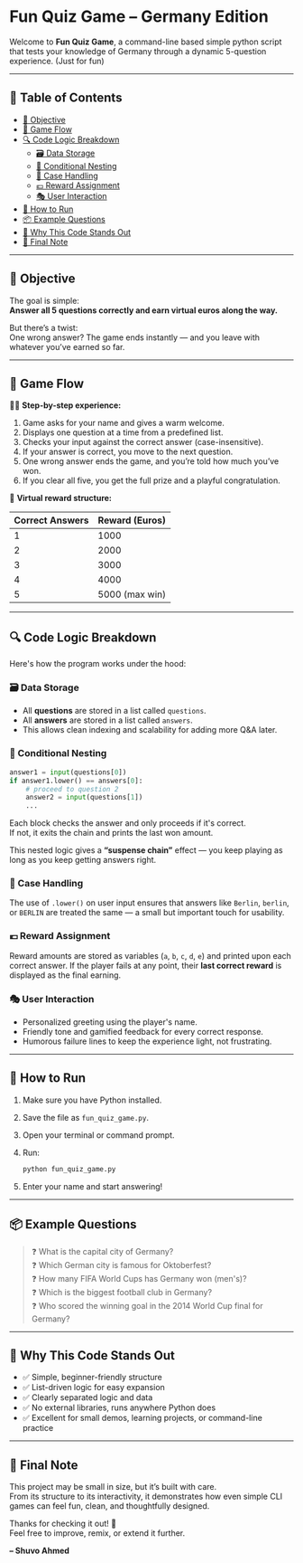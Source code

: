 # Fun Quiz Game – Germany Edition 

Welcome to **Fun Quiz Game**, a command-line based simple python script that tests your knowledge of Germany through a dynamic 5-question experience. (Just for fun)

---

## 📖 Table of Contents

- [🎯 Objective](#-objective)
- [🧩 Game Flow](#-game-flow)
- [🔍 Code Logic Breakdown](#-code-logic-breakdown)
  - [🗃️ Data Storage](#️-data-storage)
  - [🔄 Conditional Nesting](#-conditional-nesting)
  - [🔡 Case Handling](#-case-handling)
  - [💶 Reward Assignment](#-reward-assignment)
  - [🎭 User Interaction](#-user-interaction)
- [🚀 How to Run](#-how-to-run)
- [📦 Example Questions](#-example-questions)
- [🧠 Why This Code Stands Out](#-why-this-code-stands-out)
- [🏁 Final Note](#-final-note)

---

## 🎯 Objective

The goal is simple:  
**Answer all 5 questions correctly and earn virtual euros along the way.**

But there’s a twist:  
One wrong answer? The game ends instantly — and you leave with whatever you’ve earned so far.

---

## 🧩 Game Flow

🧑‍💻 **Step-by-step experience:**

1. Game asks for your name and gives a warm welcome.
2. Displays one question at a time from a predefined list.
3. Checks your input against the correct answer (case-insensitive).
4. If your answer is correct, you move to the next question.
5. One wrong answer ends the game, and you’re told how much you’ve won.
6. If you clear all five, you get the full prize and a playful congratulation.

🎁 **Virtual reward structure:**

| Correct Answers | Reward (Euros) |
|------------------|----------------|
| 1                | 1000           |
| 2                | 2000           |
| 3                | 3000           |
| 4                | 4000           |
| 5                | 5000 (max win) |

---

## 🔍 Code Logic Breakdown

Here's how the program works under the hood:

### 🗃️ Data Storage

- All **questions** are stored in a list called `questions`.
- All **answers** are stored in a list called `answers`.
- This allows clean indexing and scalability for adding more Q&A later.

### 🔄 Conditional Nesting

```python
answer1 = input(questions[0])
if answer1.lower() == answers[0]:
    # proceed to question 2
    answer2 = input(questions[1])
    ...
```

Each block checks the answer and only proceeds if it's correct.  
If not, it exits the chain and prints the last won amount.

This nested logic gives a **“suspense chain”** effect — you keep playing as long as you keep getting answers right.

### 🔡 Case Handling

The use of `.lower()` on user input ensures that answers like `Berlin`, `berlin`, or `BERLIN` are treated the same — a small but important touch for usability.

### 💶 Reward Assignment

Reward amounts are stored as variables (`a`, `b`, `c`, `d`, `e`) and printed upon each correct answer. If the player fails at any point, their **last correct reward** is displayed as the final earning.

### 🎭 User Interaction

- Personalized greeting using the player's name.
- Friendly tone and gamified feedback for every correct response.
- Humorous failure lines to keep the experience light, not frustrating.

---

## 🚀 How to Run

1. Make sure you have Python installed.
2. Save the file as `fun_quiz_game.py`.
3. Open your terminal or command prompt.
4. Run:

   ```bash
   python fun_quiz_game.py
   ```

5. Enter your name and start answering!

---

## 📦 Example Questions

> ❓ What is the capital city of Germany?  
> ❓ Which German city is famous for Oktoberfest?  
> ❓ How many FIFA World Cups has Germany won (men's)?  
> ❓ Which is the biggest football club in Germany?  
> ❓ Who scored the winning goal in the 2014 World Cup final for Germany?

---

## 🧠 Why This Code Stands Out

- ✅ Simple, beginner-friendly structure  
- ✅ List-driven logic for easy expansion  
- ✅ Clearly separated logic and data  
- ✅ No external libraries, runs anywhere Python does  
- ✅ Excellent for small demos, learning projects, or command-line practice

---

## 🏁 Final Note

This project may be small in size, but it’s built with care.  
From its structure to its interactivity, it demonstrates how even simple CLI games can feel fun, clean, and thoughtfully designed.

Thanks for checking it out! 🎉  
Feel free to improve, remix, or extend it further.

**– Shuvo Ahmed**
